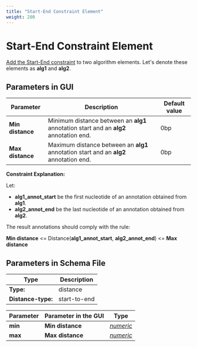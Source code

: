 ```yaml
---
title: "Start-End Constraint Element"
weight: 200
---
```


# Start-End Constraint Element

[Add the Start-End constraint](../../manipulating-query-designer-element/adding-constraint-element) to two algorithm elements. Let's denote these elements as **alg1** and **alg2**.

Parameters in GUI
-----------------

| Parameter      | Description                                                   | Default value |
|----------------|---------------------------------------------------------------|---------------|
| **Min distance** | Minimum distance between an **alg1** annotation start and an **alg2** annotation end. | 0bp           |
| **Max distance** | Maximum distance between an **alg1** annotation start and an **alg2** annotation end. | 0bp           |

**Constraint Explanation:**

Let:

- **alg1_annot_start** be the first nucleotide of an annotation obtained from **alg1**.
- **alg2_annot_end** be the last nucleotide of an annotation obtained from **alg2**.

The result annotations should comply with the rule:

**Min distance** <= Distance(**alg1_annot_start**, **alg2_annot_end**) <= **Max distance**

Parameters in Schema File
-------------------------

| Type            | Description            |
|-----------------|------------------------|
| **Type:**       | distance               |
| **Distance-type:** | start-to-end        |

| Parameter | Parameter in the GUI | Type |
|-----------|----------------------|------|
| **min**   | **Min distance**     | [_numeric_](http://ugene.unipro.ru/documentation/qd_manual/qd_schema_file_format/body/elt_description.html#term-query-numeric-parr) |
| **max**   | **Max distance**     | [_numeric_](http://ugene.unipro.ru/documentation/qd_manual/qd_schema_file_format/body/elt_description.html#term-query-numeric-parr) |